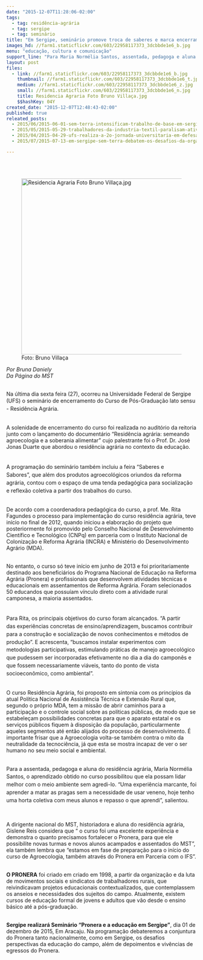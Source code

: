 ```yaml
---
date: "2015-12-07T11:28:06-02:00"
tags:
  - tag: residência-agrária
  - tag: sergipe
  - tag: seminário
title: "Em Sergipe, seminário promove troca de saberes e marca encerramento do Residência Agrária"
images_hd: //farm1.staticflickr.com/603/22958117373_3dcbbde1e6_b.jpg
menu: "educação, cultura e comunicação"
support_line: "Para Maria Normélia Santos, assentada, pedagoga e aluna do curso o aprendizado obtido possibilitou novas formas de lidar com o meio ambiente sem agredi-lo.\n"
layout: post
files:
  - link: //farm1.staticflickr.com/603/22958117373_3dcbbde1e6_b.jpg
    thumbnail: //farm1.staticflickr.com/603/22958117373_3dcbbde1e6_t.jpg
    medium: //farm1.staticflickr.com/603/22958117373_3dcbbde1e6_z.jpg
    small: //farm1.staticflickr.com/603/22958117373_3dcbbde1e6_n.jpg
    title: Residencia Agraria Foto Bruno Villaça.jpg
    $$hashKey: 04Y
created_date: "2015-12-07T12:48:43-02:00"
published: true
releated_posts:
  - 2015/06/2015-06-01-sem-terra-intensificam-trabalho-de-base-em-sergipe.md
  - 2015/05/2015-05-29-trabalhadores-da-industria-textil-paralisam-atividades-em-sergipe.md
  - 2015/04/2015-04-29-ufs-realiza-a-2o-jornada-universitaria-em-defesa-da-reforma-agraria.md
  - 2015/07/2015-07-13-em-sergipe-sem-terra-debatem-os-desafios-da-organizacao-politica.md

---
```

<p class="p1"><br />
&nbsp;</p>

<figure class="image"><img alt="Residencia Agraria Foto Bruno Villaça.jpg" height="466" src="//farm1.staticflickr.com/603/22958117373_3dcbbde1e6_b.jpg" width="700" />
<figcaption>Foto: Bruno Villa&ccedil;a</figcaption>
</figure>

<p class="p3"><em>Por&nbsp;Bruna Daniely<br />
Da P&aacute;gina do MST</em></p>

<p class="p3"><br />
<span class="s1">Na &uacute;ltima dia sexta feira (27), ocorreu n</span>a Universidade Federal de Sergipe (UFS) o semin&aacute;rio de encerramento do&nbsp;<span style="line-height: 20.8px;">Curso de P&oacute;s-Gradua&ccedil;&atilde;o lato sensu - Resid&ecirc;ncia Agr&aacute;ria.&nbsp;</span></p>

<p class="p8"><br />
A solenidade de encerramento do curso foi realizada no audit&oacute;rio da&nbsp;reitoria junto com o&nbsp;lan&ccedil;amento do document&aacute;rio &ldquo;Resid&ecirc;ncia agr&aacute;ria: semeando agroecologia e a soberania alimentar&rdquo; cujo palestrante foi&nbsp;o&nbsp;Prof. Dr. Jos&eacute; Jonas Duarte que&nbsp;abordou o resid&ecirc;ncia agr&aacute;ria no contexto da educa&ccedil;&atilde;o.</p>

<p class="p7"><br style="line-height: 20.8px;" />
<span style="line-height: 20.8px;">A programa&ccedil;&atilde;o do semin&aacute;rio tamb&eacute;m incluiu&nbsp;a f</span><span style="line-height: 20.8px;">eira &ldquo;S</span><span style="line-height: 20.8px;">aberes e S</span><span style="line-height: 20.8px;">abores&rdquo;,&nbsp;</span><span style="line-height: 20.8px;">que al&eacute;m dos produtos agroecol&oacute;gicos oriundos da reforma agr&aacute;ria, contou com o espa&ccedil;o de uma&nbsp;</span><span style="line-height: 20.8px;">tenda&nbsp;</span><span style="line-height: 20.8px;">pedag&oacute;gica para</span><span style="line-height: 20.8px;">&nbsp;socializa&ccedil;&atilde;o e reflex&atilde;o coletiva a partir dos trabalhos do curso.</span></p>

<p class="p7"><br />
De acordo com a coordenadora pedag&oacute;gica do curso, a prof. Me.&nbsp;Rita Fagundes o processo para implementa&ccedil;&atilde;o do curso resid&ecirc;ncia agr&aacute;ria, teve in&iacute;cio no final de 2012, quando iniciou a&nbsp;elabora&ccedil;&atilde;o&nbsp;do&nbsp;projeto que posteriormente&nbsp;foi promovido pelo Conselho Nacional de Desenvolvimento Cient&iacute;fico e Tecnol&oacute;gico (CNPq) em parceria com o Instituto Nacional de Coloniza&ccedil;&atilde;o e Reforma Agr&aacute;ria (INCRA) e Minist&eacute;rio do Desenvolvimento Agr&aacute;rio (MDA).</p>

<p class="p10"><br />
No entanto, o&nbsp;curso s&oacute;&nbsp;teve in&iacute;cio em junho de 2013 e foi prioritariamente destinado aos benefici&aacute;rios do Programa Nacional de Educa&ccedil;&atilde;o na Reforma Agr&aacute;ria (Pronera) e profissionais que desenvolvem atividades t&eacute;cnicas e educacionais em assentamentos de Reforma Agr&aacute;ria. Foram selecionados&nbsp; 50 educandos que possu&iacute;am v&iacute;nculo direto com a atividade rural camponesa, a maioria assentados.</p>

<p class="p10"><br style="line-height: 20.8px;" />
<span style="line-height: 20.8px;">Para Rita, os principais objetivos do curso foram alcan&ccedil;ados.&nbsp;&ldquo;A&nbsp;partir das&nbsp;experi&ecirc;ncias concretas de ensino/aprendizagem, buscamos contribuir para a constru&ccedil;&atilde;o e socializa&ccedil;&atilde;o de novos conhecimentos e m&eacute;todos de produ&ccedil;&atilde;o&rdquo;. E&nbsp;acrescenta,&nbsp;&ldquo;buscamos instalar experimentos com metodologias participativas, estimulando pr&aacute;ticas de manejo agroecol&oacute;gico que pudessem ser incorporadas efetivamente no dia a dia do campon&ecirc;s e que fossem necessariamente vi&aacute;veis, tanto do ponto de vista socioecon&ocirc;mico, como ambiental&rdquo;.</span></p>

<p class="p12"><br />
O curso Resid&ecirc;ncia Agr&aacute;ria, foi proposto em sintonia com os princ&iacute;pios da atual Pol&iacute;tica Nacional de Assist&ecirc;ncia T&eacute;cnica e Extens&atilde;o Rural que, segundo o pr&oacute;prio MDA, tem a miss&atilde;o de abrir caminhos para a participa&ccedil;&atilde;o e o controle social sobre as pol&iacute;ticas p&uacute;blicas, de modo que se estabele&ccedil;am possibilidades concretas para que o aparato estatal e os servi&ccedil;os p&uacute;blicos fiquem &agrave; disposi&ccedil;&atilde;o da popula&ccedil;&atilde;o, particularmente aqueles segmentos at&eacute; ent&atilde;o alijados do processo de desenvolvimento. &Eacute; importante frisar que a Agroecologia volta-se tamb&eacute;m contra o mito da neutralidade da tecnoci&ecirc;ncia, j&aacute; que esta se mostra incapaz de ver o ser humano no seu meio social e ambiental. &nbsp;</p>

<p class="p11"><br />
<span style="line-height: 20.8px;">Para a assentada, pedagoga e aluna do&nbsp;</span><span style="line-height: 20.8px;">resid&ecirc;ncia agr&aacute;ria,&nbsp;</span><span style="line-height: 20.8px;">Maria Norm&eacute;lia Santos, o aprendizado obtido no curso possibilitou que ela possam lidar melhor com o meio ambiente sem agredi-lo.&nbsp;</span><span style="line-height: 20.8px;">&ldquo;U</span><span style="line-height: 20.8px;">ma experi&ecirc;ncia marcante, foi aprender a matar as pragas sem a necessidade de usar veneno, hoje tenho uma horta coletiva com meus alunos e repasso o que aprendi&rdquo;, salientou</span><span style="line-height: 20.8px;">.</span></p>

<p class="p11">&nbsp;</p>

<p class="p13">A dirigente nacional do MST, historiadora e aluna do resid&ecirc;ncia agr&aacute;ria, Gislene Reis considera que &ldquo; o curso foi uma excelente experi&ecirc;ncia e demonstra o quanto precisamos fortalecer o Pronera, para que ele possibilite novas turmas e novos alunos acampados e assentados do MST&rdquo;, ela tamb&eacute;m lembra que &ldquo;estamos em fase de prepara&ccedil;&atilde;o para o in&iacute;cio do curso de Agroecologia, tamb&eacute;m atrav&eacute;s do Pronera em Parceria com o IFS&rdquo;.</p>

<p class="p13"><br />
<b>O PRONERA</b> foi criado em criado em 1998, a partir da organiza&ccedil;&atilde;o e da luta de movimentos sociais e sindicatos de trabalhadores rurais, que reivindicavam projetos educacionais contextualizados, que contemplassem os anseios e necessidades dos sujeitos do campo. Atualmente, existem cursos de educa&ccedil;&atilde;o formal de jovens e adultos que v&atilde;o desde o ensino b&aacute;sico at&eacute; a p&oacute;s-gradua&ccedil;&atilde;o.&nbsp;</p>

<p class="p6"><br />
<b>Sergipe realizar&aacute; Semin&aacute;rio &ldquo;Pronera e a educa&ccedil;&atilde;o em Sergipe&rdquo;</b>, dia 01 de dezembro de 2015, Em Aracaju. Na programa&ccedil;&atilde;o debateremos a conjuntura do Pronera tanto nacionalmente, como em Sergipe, os desafios perspectivas da educa&ccedil;&atilde;o do campo, al&eacute;m de depoimentos e viv&ecirc;ncias de egressos do Pronera.</p>
